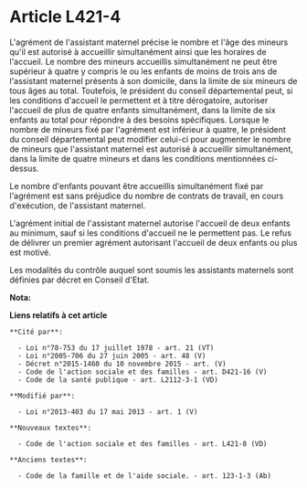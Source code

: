# Article L421-4

L'agrément de l'assistant maternel précise le nombre et l'âge des mineurs qu'il est autorisé à accueillir simultanément ainsi
que les horaires de l'accueil. Le nombre des mineurs accueillis simultanément ne peut être supérieur à quatre y compris le ou
les enfants de moins de trois ans de l'assistant maternel présents à son domicile, dans la limite de six mineurs de tous âges
au total. Toutefois, le président du conseil départemental peut, si les conditions d'accueil le permettent et à titre
dérogatoire, autoriser l'accueil de plus de quatre enfants simultanément, dans la limite de six enfants au total pour
répondre à des besoins spécifiques. Lorsque le nombre de mineurs fixé par l'agrément est inférieur à quatre, le président du
conseil départemental peut modifier celui-ci pour augmenter le nombre de mineurs que l'assistant maternel est autorisé à
accueillir simultanément, dans la limite de quatre mineurs et dans les conditions mentionnées ci-dessus. 

Le nombre d'enfants pouvant être accueillis simultanément fixé par l'agrément est sans préjudice du nombre de contrats de
travail, en cours d'exécution, de l'assistant maternel. 

L'agrément initial de l'assistant maternel autorise l'accueil de deux enfants au minimum, sauf si les conditions d'accueil ne
le permettent pas. Le refus de délivrer un premier agrément autorisant l'accueil de deux enfants ou plus est motivé. 

Les modalités du contrôle auquel sont soumis les assistants maternels sont définies par décret en Conseil d'Etat.

**Nota:**



**Liens relatifs à cet article**

	**Cité par**:

	  - Loi n°78-753 du 17 juillet 1978 - art. 21 (VT)
	  - Loi n°2005-706 du 27 juin 2005 - art. 48 (V)
	  - Décret n°2015-1460 du 10 novembre 2015 - art. (V)
	  - Code de l'action sociale et des familles - art. D421-16 (V)
	  - Code de la santé publique - art. L2112-3-1 (VD)

	**Modifié par**:

	  - Loi n°2013-403 du 17 mai 2013 - art. 1 (V)

	**Nouveaux textes**:

	  - Code de l'action sociale et des familles - art. L421-8 (VD)

	**Anciens textes**:

	  - Code de la famille et de l'aide sociale. - art. 123-1-3 (Ab)
